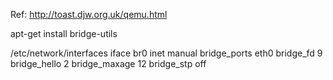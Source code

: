 Ref: http://toast.djw.org.uk/qemu.html

apt-get install bridge-utils

/etc/network/interfaces
iface br0 inet manual
	bridge_ports eth0
	bridge_fd 9
	bridge_hello 2
	bridge_maxage 12
	bridge_stp off
